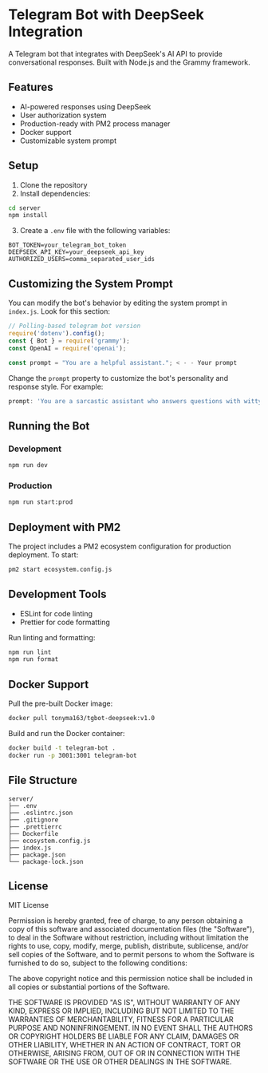 # Telegram Bot with DeepSeek Integration

A Telegram bot that integrates with DeepSeek's AI API to provide conversational responses. Built with Node.js and the Grammy framework.

## Features
- AI-powered responses using DeepSeek
- User authorization system
- Production-ready with PM2 process manager
- Docker support
- Customizable system prompt

## Setup

1. Clone the repository
2. Install dependencies:
```bash
cd server
npm install
```
3. Create a `.env` file with the following variables:
```
BOT_TOKEN=your_telegram_bot_token
DEEPSEEK_API_KEY=your_deepseek_api_key
AUTHORIZED_USERS=comma_separated_user_ids
```

## Customizing the System Prompt

You can modify the bot's behavior by editing the system prompt in `index.js`. Look for this section:

```javascript
// Polling-based telegram bot version
require('dotenv').config();
const { Bot } = require('grammy');
const OpenAI = require('openai');

const prompt = "You are a helpful assistant."; < - - Your prompt
```

Change the `prompt` property to customize the bot's personality and response style. For example:

```javascript
prompt: 'You are a sarcastic assistant who answers questions with witty remarks.'
```

## Running the Bot

### Development
```bash
npm run dev
```

### Production
```bash
npm run start:prod
```

## Deployment with PM2

The project includes a PM2 ecosystem configuration for production deployment. To start:
```bash
pm2 start ecosystem.config.js
```

## Development Tools

- ESLint for code linting
- Prettier for code formatting

Run linting and formatting:
```bash
npm run lint
npm run format
```

## Docker Support

Pull the pre-built Docker image:
```bash
docker pull tonyma163/tgbot-deepseek:v1.0
```

Build and run the Docker container:
```bash
docker build -t telegram-bot .
docker run -p 3001:3001 telegram-bot
```

## File Structure

```
server/
├── .env
├── .eslintrc.json
├── .gitignore
├── .prettierrc
├── Dockerfile
├── ecosystem.config.js
├── index.js
├── package.json
└── package-lock.json
```

## License

MIT License

Permission is hereby granted, free of charge, to any person obtaining a copy
of this software and associated documentation files (the "Software"), to deal
in the Software without restriction, including without limitation the rights
to use, copy, modify, merge, publish, distribute, sublicense, and/or sell
copies of the Software, and to permit persons to whom the Software is
furnished to do so, subject to the following conditions:

The above copyright notice and this permission notice shall be included in all
copies or substantial portions of the Software.

THE SOFTWARE IS PROVIDED "AS IS", WITHOUT WARRANTY OF ANY KIND, EXPRESS OR
IMPLIED, INCLUDING BUT NOT LIMITED TO THE WARRANTIES OF MERCHANTABILITY,
FITNESS FOR A PARTICULAR PURPOSE AND NONINFRINGEMENT. IN NO EVENT SHALL THE
AUTHORS OR COPYRIGHT HOLDERS BE LIABLE FOR ANY CLAIM, DAMAGES OR OTHER
LIABILITY, WHETHER IN AN ACTION OF CONTRACT, TORT OR OTHERWISE, ARISING FROM,
OUT OF OR IN CONNECTION WITH THE SOFTWARE OR THE USE OR OTHER DEALINGS IN THE
SOFTWARE.
